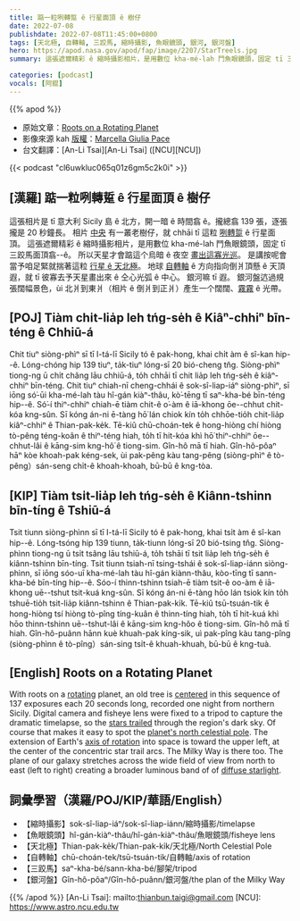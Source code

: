 ```yaml
---
title: 踮一粒咧轉踅 ê 行星面頂 ê 樹仔
date: 2022-07-08
publishdate: 2022-07-08T11:45:00+0800
tags: [天北極, 自轉軸, 三跤馬, 縮時攝影, 魚眼鏡頭, 銀河, 銀河盤]
hero: https://apod.nasa.gov/apod/fap/image/2207/StarTreels.jpg
summary: 這張遮爾精彩 ê 縮時攝影相片，是用數位 kha-mé-lah 鬥魚眼鏡頭，固定 tī 三跤馬面頂翕--ê。

categories: [podcast]
vocals: [阿錕]
---
```


{{% apod %}}

- 原始文章：[Roots on a Rotating Planet](https://apod.nasa.gov/apod/ap220708.html)
- 影像來源 kah [版權][copyright]：[Marcella Giulia Pace](https://greenflash.photo/about-me/)
- 台文翻譯：[An-Li Tsai][An-Li Tsai] ([NCU][NCU])

{{< podcast "cl6uwkluc065q01z6gm5c2k0i" >}}

## [漢羅] 踮一粒咧轉踅 ê 行星面頂 ê 樹仔
這張相片是 tī 意大利 Sicily 島 ê 北方，開一暗 ê 時間翕 ê。攏總翕 139 張，逐張攏是 20 秒鐘長。
相片 [中央][centered] 有一叢老樹仔，就 chhāi tī 這粒 [咧轉踅][rotating] ê 行星面頂。
這張遮爾精彩 ê 縮時攝影相片，是用數位 kha-mé-lah 鬥魚眼鏡頭，固定 tī 三跤馬面頂翕--ê。
所以天星才會踮這个烏暗 ê 夜空 [畫出這寡光巡][stars trailed]。
是講按呢會當予咱足緊就揣著這粒 [行星 ê 天北極][planet's north celestial pole]。
地球 [自轉軸][axis of rotation] ê 方向指向倒爿頂懸 ê 天頂遐，就 tī 彼寡去予天星畫出來 ê 仝心光弧 ê 中心。
銀河嘛 tī 遐。
銀河盤迒過規張闊幅景色，ùi 北爿到東爿（相片 ê 倒爿到正爿）產生一个闊闊、[霧霧][diffuse starlight t] ê 光帶。


## [POJ] Tiàm chi̍t-lia̍p leh tńg-se̍h ê Kiâⁿ-chhiⁿ bīn-téng ê Chhiū-á
Chit tiuⁿ siòng-phìⁿ sī tī I-tá-lī Sicily tó ê pak-hong, khai chi̍t àm ê sî-kan hip--ê.
Lóng-chóng hip 139 tiuⁿ, ta̍k-tiuⁿ lóng-sī 20 bió-cheng tn̂g.
Siòng-phìⁿ tiong-ng ū chi̍t châng lāu chhiū-á, to̍h chhāi tī chit lia̍p leh tńg-se̍h ê kiâⁿ-chhiⁿ bīn-téng.
Chit tiuⁿ chiah-nī cheng-chhái ê sok-sî-liap-iáⁿ siòng-phìⁿ, sī iōng só͘-ūi kha-mé-lah tàu hî-gán kiàⁿ-thâu, kò͘-tēng tī saⁿ-kha-bé bīn-téng hip--ê.
Só͘-í thiⁿ-chhiⁿ chiah-ē tiàm chit-ê o͘-àm ê iā-khong ōe--chhut chit-kóa kng-sûn.
Sī kóng án-ni ē-tàng hō͘ lán chiok kín to̍h chhōe-tio̍h chit-lia̍p kiâⁿ-chhiⁿ ê Thian-pak-ke̍k.
Tē-kiû chū-choán-tek ê hong-hiòng chí hiòng tò-pêng téng-koân ê thiⁿ-téng hiah, to̍h tī hit-kóa khì hō͘ thiⁿ-chhiⁿ ōe--chhut-lâi ê kāng-sim kng-hô͘ ê tiong-sim.
Gîn-hô mā tī hiah.
Gîn-hô-pôaⁿ hāⁿ kòe khoah-pak kéng-sek, ùi pak-pêng kàu tang-pêng (siòng-phìⁿ ê tò-pêng）sán-seng chi̍t-ê khoah-khoah, bū-bū ê kng-tòa.

## [KIP] Tiàm tsi̍t-lia̍p leh tńg-se̍h ê Kiânn-tshinn bīn-tíng ê Tshiū-á
Tsit tiunn siòng-phìnn sī tī I-tá-lī Sicily tó ê pak-hong, khai tsi̍t àm ê sî-kan hip--ê.
Lóng-tsóng hip 139 tiunn, ta̍k-tiunn lóng-sī 20 bió-tsing tn̂g.
Siòng-phìnn tiong-ng ū tsi̍t tsâng lāu tshiū-á, to̍h tshāi tī tsit lia̍p leh tńg-se̍h ê kiânn-tshinn bīn-tíng.
Tsit tiunn tsiah-nī tsing-tshái ê sok-sî-liap-iánn siòng-phìnn, sī iōng sóo-uī kha-mé-lah tàu hî-gán kiànn-thâu, kòo-tīng tī sann-kha-bé bīn-tíng hip--ê.
Sóo-í thinn-tshinn tsiah-ē tiàm tsit-ê oo-àm ê iā-khong uē--tshut tsit-kuá kng-sûn.
Sī kóng án-ni ē-tàng hōo lán tsiok kín to̍h tshuē-tio̍h tsit-lia̍p kiânn-tshinn ê Thian-pak-ki̍k.
Tē-kiû tsū-tsuán-tik ê hong-hiòng tsí hiòng tò-pîng tíng-kuân ê thinn-tíng hiah, to̍h tī hit-kuá khì hōo thinn-tshinn uē--tshut-lâi ê kāng-sim kng-hôo ê tiong-sim.
Gîn-hô mā tī hiah.
Gîn-hô-puânn hānn kuè khuah-pak kíng-sik, uì pak-pîng kàu tang-pîng (siòng-phìnn ê tò-pîng）sán-sing tsi̍t-ê khuah-khuah, bū-bū ê kng-tuà.

## [English] Roots on a Rotating Planet
With roots on a [rotating][rotating] planet, an old tree is [centered][centered] in this sequence of 137 exposures each 20 seconds long, recorded one night from northern Sicily.
Digital camera and fisheye lens were fixed to a tripod to capture the dramatic timelapse, so the [stars trailed][stars trailed] through the region's dark sky.
Of course that makes it easy to spot the [planet's north celestial pole][planet's north celestial pole].
The extension of Earth's [axis of rotation][axis of rotation] into space is toward the upper left, at the center of the concentric star trail arcs.
The Milky Way is there too.
The plane of our galaxy stretches across the wide field of view from north to east (left to right) creating a broader luminous band of of [diffuse starlight][diffuse starlight e].

## 詞彙學習（漢羅/POJ/KIP/華語/English）
- 【縮時攝影】sok-sî-liap-iáⁿ/sok-sî-liap-iánn/縮時攝影/timelapse
- 【魚眼鏡頭】hî-gán-kiàⁿ-thâu/hî-gán-kiàⁿ-thâu/魚眼鏡頭/fisheye lens
- 【天北極】Thian-pak-ke̍k/Thian-pak-ki̍k/天北極/North Celestial Pole
- 【自轉軸】chū-choán-tek/tsū-tsuán-tik/自轉軸/axis of rotation
- 【三跤馬】saⁿ-kha-bé/sann-kha-bé/腳架/tripod
- 【銀河盤】Gîn-hô-pôaⁿ/Gîn-hô-puânn/銀河盤/the plan of the Milky Way


{{% /apod %}}
[An-Li Tsai]: mailto:thianbun.taigi@gmail.com
[NCU]: https://www.astro.ncu.edu.tw

[copyright]: https://apod.nasa.gov/apod/fap/lib/about_apod.html#srapply

[rotating]:https://greenflash.photo/greenflash-gallery/greenflash-gallery/portfolio/theatre-optique/
[centered]:https://apod.nasa.gov/apod/image/2207/MilkWayTree.jpg
[stars trailed]:https://earthobservatory.nasa.gov/images/147990/stars-in-motion
[planet's north celestial pole]:https://apod.nasa.gov/apod/ap191130.html
[axis of rotation]:https://apod.nasa.gov/apod/ap070519.html
[diffuse starlight e]:https://apod.nasa.gov/apod/ap220611.html
[diffuse starlight t]:https://apod.tw/daily/20220611/
